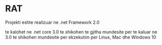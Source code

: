 # RAT
Projekti eshte realizuar ne .net Framework 2.0

te kalohet ne .net core 3.0
te shikohen te gjitha mundesite per te kaluar ne 3.0
te shikohen mundesite per ekzekutim per Linux, Mac dhe Windows 10

